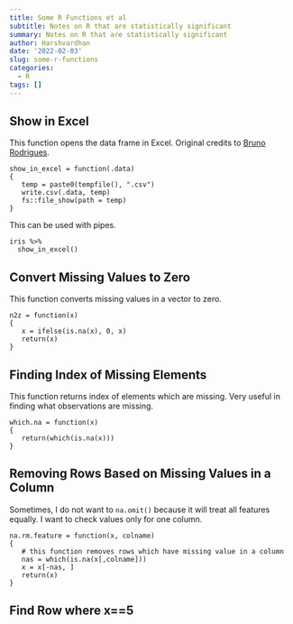 ```yaml
---
title: Some R Functions et al
subtitle: Notes on R that are statistically significant 
summary: Notes on R that are statistically significant 
author: Harshvardhan
date: '2022-02-03'
slug: some-r-functions
categories:
  - R
tags: []
---
```


## Show in Excel

This function opens the data frame in Excel. Original credits to [Bruno Rodrigues](https://twitter.com/brodriguesco/status/1447468259725434886?s=20&t=CfH_SqI_DExZBaLKuSvZxA).

```
show_in_excel = function(.data)
{
   temp = paste0(tempfile(), ".csv")
   write.csv(.data, temp)
   fs::file_show(path = temp)
}
```

This can be used with pipes.

```
iris %>% 
  show_in_excel()
```

## Convert Missing Values to Zero

This function converts missing values in a vector to zero.

```
n2z = function(x)
{
   x = ifelse(is.na(x), 0, x)
   return(x)
}
```

## Finding Index of Missing Elements

This function returns index of elements which are missing. Very useful in finding what observations are missing.

```
which.na = function(x)
{
   return(which(is.na(x)))
}
```

## Removing Rows Based on Missing Values in a Column

Sometimes, I do not want to `na.omit()` because it will treat all features equally. I want to check values only for one column.

```
na.rm.feature = function(x, colname)
{
   # this function removes rows which have missing value in a column
   nas = which(is.na(x[,colname]))
   x = x[-nas, ]
   return(x)
}
```

## Find Row where x==5

```{r}

```
